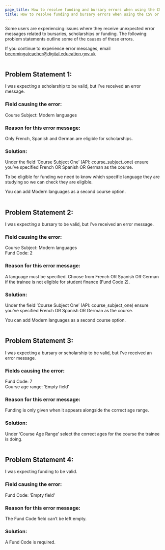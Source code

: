```yaml
---
page_title: How to resolve funding and bursary errors when using the CSV or API
title: How to resolve funding and bursary errors when using the CSV or API
---
```


Some users are experiencing issues where they receive unexpected error messages
related to bursaries, scholarships or funding. The following problem statements
outline some of the causes of these errors.

If you continue to experience error messages, email
<a class='govuk-link' href="mailto:becomingateacher@digital.education.gov.uk">becomingateacher@digital.education.gov.uk</a>
<br/>
<br/>

## Problem Statement 1:
I was expecting a scholarship to be valid, but I’ve received an error message.

### Field causing the error:
Course Subject: Modern languages

### Reason for this error message:
Only French, Spanish and German are eligible for scholarships.

### Solution:
Under the field ‘Course Subject One’ (API: course_subject_one) ensure you’ve
specified French OR Spanish OR German as the course.

To be eligible for funding we need to know which specific language they are
studying so we can check they are eligible.

You can add Modern languages as a second course option.
<br/>
<br/>

## Problem Statement 2:
I was expecting a bursary to be valid, but I’ve received an error message.

### Field causing the error:
Course Subject: Modern languages<br/>
Fund Code: 2

### Reason for this error message:
A language must be specified. Choose from French OR Spanish OR German if the
trainee is not eligible for student finance (Fund Code 2).

### Solution:
Under the field ‘Course Subject One’ (API: course_subject_one)
ensure you’ve specified French OR Spanish OR German as the course.

You can add Modern languages as a second course option.
<br/>
<br/>

## Problem Statement 3:
I was expecting a bursary or scholarship to be valid, but I’ve received an error message.

### Fields causing the error:
Fund Code: 7<br/>
Course age range: ‘Empty field’

### Reason for this error message:
Funding is only given when it appears alongside the correct age range.

### Solution:
Under ‘Course Age Range’ select the correct ages for the course the trainee is doing.
<br/>
<br/>

## Problem Statement 4:
I was expecting funding to be valid.

### Field causing the error:
Fund Code: ‘Empty field’

### Reason for this error message:
The Fund Code field can’t be left empty.

### Solution:
A Fund Code is required.
<br/>
<br/>
